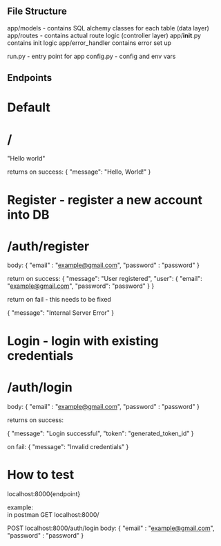 

## File Structure

app/models - contains SQL alchemy classes for each table (data layer)
app/routes - contains actual route logic (controller layer)
app/__init__.py contains init logic
app/error_handler contains error set up

run.py - entry point for app
config.py  - config and env vars


## Endpoints

# Default
# /

"Hello world"

returns on success:
{
    "message": "Hello, World!"
}

# Register - register a new account into DB
# /auth/register 

body: 
{
    "email" : "example@gmail.com",
    "password" : "password"
}

return on success:
{
    "message": "User registered",
    "user": {
        "email": "example@gmail.com",
        "password": "password"
    }
}

return on fail - this needs to be fixed

{
    "message": "Internal Server Error"
}

# Login - login with existing credentials
# /auth/login

body: 
{
    "email" : "example@gmail.com",
    "password" : "password"
}

returns on success:

{
    "message": "Login successful",
    "token": "generated_token_id"
}

on fail:
{
    "message": "Invalid credentials"
}



#  How to test

localhost:8000{endpoint}

example:  
in postman
GET localhost:8000/

POST localhost:8000/auth/login
body:
{
    "email" : "example@gmail.com",
    "password" : "password"
} 
